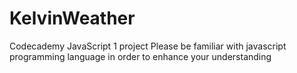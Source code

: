 # KelvinWeather
Codecademy JavaScript 1 project
Please be familiar with javascript programming language in order to enhance your understanding
